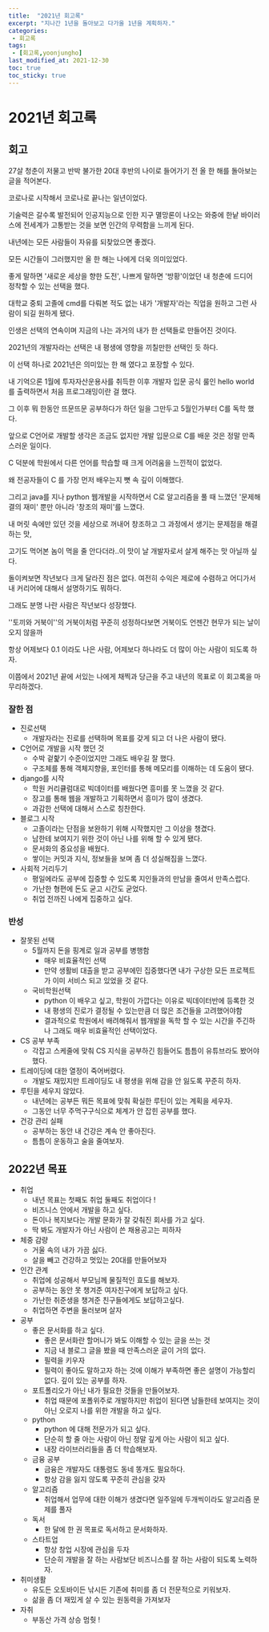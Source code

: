 ```yaml
---
title:  "2021년 회고록"
excerpt: "지나간 1년을 돌아보고 다가올 1년을 계획하자."
categories:
 - 회고록
tags:
 - [회고록,yoonjungho]
last_modified_at: 2021-12-30
toc: true
toc_sticky: true
---
```


# 2021년 회고록





## 회고





27살 청춘이 저물고 반박 불가한 20대 후반의 나이로 들어가기 전 올 한 해를 돌아보는 글을 적어본다.



코로나로 시작해서 코로나로 끝나는 일년이었다.

기술력은 갈수록 발전되어 인공지능으로 인한 지구 멸망론이 나오는 와중에 한낱 바이러스에 전세계가 고통받는 것을 보면 인간의 무력함을 느끼게 된다.

내년에는 모든 사람들이 자유를 되찾았으면 좋겠다.



모든 시간들이 그러했지만 올 한 해는 나에게 더욱 의미있었다.

좋게 말하면 '새로운 세상을 향한 도전', 나쁘게 말하면 '방황'이었던 내 청춘에 드디어 정착할 수 있는 선택을 했다.

대학교 중퇴 고졸에 cmd를 다뤄본 적도 없는 내가 '개발자'라는 직업을 원하고 그런 사람이 되길 원하게 됐다.

인생은 선택의 연속이며 지금의 나는 과거의 내가 한 선택들로 만들어진 것이다.

2021년의 개발자라는 선택은 내 평생에 영향을 끼칠만한 선택인 듯 하다.

이 선택 하나로 2021년은 의미있는 한 해 였다고 포장할 수 있다.



내 기억으론 1월에 투자자산운용사를 취득한 이후 개발자 입문 공식 룰인 hello world 를 출력하면서 처음 프로그래밍이란 걸 했다.



그 이후 뭐 한동안 뜨문뜨문 공부하다가 하던 일을 그만두고 5월인가부터 C를 독학 했다.

앞으로 C언어로 개발할 생각은 조금도 없지만 개발 입문으로 C를 배운 것은 정말 만족스러운 일이다.

C 덕분에 학원에서 다른 언어를 학습할 때 크게 어려움을 느낀적이 없었다.

왜 전공자들이 C 를 가장 먼저 배우는지 뼛 속 깊이 이해했다.



그리고 java를 지나 python 웹개발을 시작하면서 C로 알고리즘을 풀 때 느꼈던 '문제해결의 재미' 뿐만 아니라 '창조의 재미'를 느꼈다.

내 머릿 속에만 있던 것을 세상으로 꺼내어 창조하고 그 과정에서 생기는 문제점을 해결하는 맛,

고기도 먹어본 놈이 먹을 줄 안다더라..이 맛이 날 개발자로서 살게 해주는 맛 아닐까 싶다.



돌이켜보면 작년보다 크게 달라진 점은 없다. 여전히 수익은 제로에 수렴하고 어디가서 내 커리어에 대해서 설명하기도 뭐하다. 

그래도 분명 나란 사람은 작년보다 성장했다. 

''토끼와 거북이''의 거북이처럼 꾸준히 성정하다보면 거북이도 언젠간 현무가 되는 날이 오지 않을까

항상 어제보다 0.1 이라도 나은 사람, 어제보다 하나라도 더 많이 아는 사람이 되도록 하자.



이쯤에서 2021년 끝에 서있는 나에게 채찍과 당근을 주고 내년의 목표로 이 회고록을 마무리하겠다.





### 잘한 점



- 진로선택
  - 개발자라는 진로를 선택하며 목표를 갖게 되고 더 나은 사람이 됐다.
- C언어로 개발을 시작 했던 것
  - 수박 겉핥기 수준이었지만 그래도 배우길 잘 했다.
  - 구조체를 통해 객체지향을, 포인터를 통해 메모리를 이해하는 데 도움이 됐다.
- django를 시작
  - 학원 커리큘럼대로 빅데이터를 배웠다면 흥미를 못 느꼈을 것 같다.
  - 장고를 통해 웹을 개발하고 기획하면서 흥미가 많이 생겼다.
  - 과감한 선택에 대해서 스스로 칭찬한다.
- 블로그 시작
  - 고졸이라는 단점을 보완하기 위해 시작했지만 그 이상을 챙겼다.
  - 남한테 보여지기 위한 것이 아닌 나를 위해 할 수 있게 됐다.
  - 문서화의 중요성을 배웠다.
  - 쌓이는 커밋과 지식, 정보들을 보며 좀 더 성실해짐을 느꼈다.
- 사회적 거리두기 
  - 평일에라도 공부에 집중할 수 있도록 지인들과의 만남을 줄여서 만족스럽다.
  - 가난한 형편에 돈도 굳고 시간도 굳었다.
  - 취업 전까진 나에게 집중하고 싶다.





### 반성





- 잘못된 선택
  - 5월까지 돈을 핑계로 일과 공부를 병행함
    - 매우 비효율적인 선택
    - 만약 생활비 대출을 받고 공부에민 집중했다면 내가 구상한 모든 프로젝트가 이미 서비스 되고 있었을 것 같다.
  - 국비학원선택
    - python 이 배우고 싶고, 학원이 가깝다는 이유로 빅데이터반에 등록한 것
    - 내 평생의 진로가 결정될 수 있는만큼 더 많은 조건들을 고려했어야함
    - 결과적으로 학원에서 배려해줘서 웹개발을 독학 할 수 있는 시간을 주긴하나 그래도 매우 비효율적인 선택이었다.
- CS 공부 부족
  - 각잡고 스케줄에 맞춰 CS 지식을 공부하긴 힘들어도 틈틈이 유튜브라도 봤어야했다.
- 트레이딩에 대한 열정이 죽어버렸다.
  - 개발도 재밌지만 트레이딩도 내 평생을 위해 감을 안 잃도록 꾸준히 하자.
- 루틴을 세우지 않았다.
  - 내년에는 공부든 뭐든 목표에 맞춰 확실한 루틴이 있는 계획을 세우자.
  - 그동안 너무 주먹구구식으로 체계가 안 잡힌 공부를 했다.
- 건강 관리 실패
  - 공부하는 동안 내 건강은 계속 안 좋아진다.
  - 틈틈이 운동하고 술을 줄여보자.





## 2022년 목표





- 취업
  - 내년 목표는 첫째도 취업 둘째도 취업이다 !
  - 비즈니스 안에서 개발을 하고 싶다.
  - 돈이나 복지보다는 개발 문화가 잘 갖춰진 회사를 가고 싶다.
  - 딱 봐도 개발자가 아닌 사람이 쓴 채용공고는 피하자 
- 체중 감량
  - 거울 속의 내가 가끔 싫다.
  - 살을 빼고 건강하고 멋있는 20대를 만들어보자
- 인간 관계
  - 취업에 성공해서 부모님께 물질적인 효도를 해보자.
  - 공부하는 동안 못 챙겨준 여자친구에게 보답하고 싶다.
  - 가난한 취준생을 챙겨준 친구들에게도 보답하고싶다.
  - 취업하면 주변을 둘러보며 살자
- 공부
  - 좋은 문서화를 하고 싶다.
    - 좋은 문서화란 할머니가 봐도 이해할 수 있는 글을 쓰는 것 
    - 지금 내 블로그 글을 봤을 때 만족스러운 글이 거의 없다.
    - 필력을 키우자
    - 필력이 좋아도 말하고자 하는 것에 이해가 부족하면 좋은 설명이 가능할리 없다. 깊이 있는 공부를 하자.
  - 포트폴리오가 아닌 내가 필요한 것들을 만들어보자.
    - 취업 때문에 포폴위주로 개발하지만 취업이 된다면 남들한테 보여지는 것이 아닌 오로지 나를 위한 개발을 하고 싶다.
  - python
    - python 에 대해 전문가가 되고 싶다.
    - 단순히 할 줄 아는 사람이 아닌 정말 깊게 아는 사람이 되고 싶다.
    - 내장 라이브러리들을 좀 더 학습해보자.
  - 금융 공부
    - 금융은 개발자도 대통령도 동네 똥개도 필요하다.
    - 항상 감을 잃지 않도록 꾸준히 관심을 갖자
  - 알고리즘 
    - 취업해서 업무에 대한 이해가 생겼다면 일주일에 두개씩이라도 알고리즘 문제를 풀자
  - 독서
    - 한 달에 한 권 목표로 독서하고 문서화하자.
  - 스타트업
    - 항상 창업 시장에 관심을 두자
    - 단순히 개발을 잘 하는 사람보단 비즈니스를 잘 하는 사람이 되도록 노력하자.
- 취미생활
  - 유도든 오토바이든 낚시든 기존에 취미를 좀 더 전문적으로 키워보자.
  - 삶을 좀 더 재밌게 살 수 있는 원동력을 가져보자
- 자취
  - 부동산 가격 상승 멈췃 !